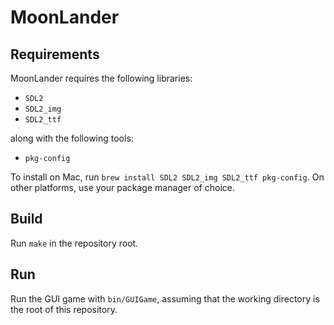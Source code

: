 # MoonLander

## Requirements

MoonLander requires the following libraries:

- `SDL2`
- `SDL2_img`
- `SDL2_ttf`

along with the following tools:

- `pkg-config`

To install on Mac, run `brew install SDL2 SDL2_img SDL2_ttf pkg-config`. On other
platforms, use your package manager of choice.

## Build

Run `make` in the repository root.

## Run

Run the GUI game with `bin/GUIGame`, assuming that the working directory is
the root of this repository.
